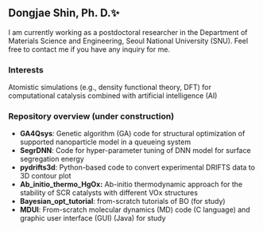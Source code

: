## Dongjae Shin, Ph. D.✨
I am currently working as a postdoctoral researcher in the Department of Materials Science and Engineering, Seoul National University (SNU). Feel free to contact me if you have any inquiry for me.

### Interests
Atomistic simulations (e.g., density functional theory, DFT) for computational catalysis combined with artificial intelligence (AI)

### Repository overview (under construction)
- **GA4Qsys**: Genetic algorithm (GA) code for structural optimization of supported nanoparticle model in a queueing system
- **SegrDNN**: Code for hyper-parameter tuning of DNN model for surface segregation energy
- **pydrifts3d**: Python-based code to convert experimental DRIFTS data to 3D contour plot
- **Ab_initio_thermo_HgOx:** Ab-initio thermodynamic approach for the stability of SCR catalysts with different VOx structures
- **Bayesian_opt_tutorial**: from-scratch tutorials of BO (for study)
- **MDUI**: From-scratch molecular dynamics (MD) code (C language) and graphic user interface (GUI) (Java) for study


<!--
**dongjae-shin/dongjae-shin** is a ✨ _special_ ✨ repository because its `README.md` (this file) appears on your GitHub profile.

Here are some ideas to get you started:

- 🔭 I’m currently working on ...
- 🌱 I’m currently learning ...
- 👯 I’m looking to collaborate on ...
- 🤔 I’m looking for help with ...
- 💬 Ask me about ...
- 📫 How to reach me: ...
- 😄 Pronouns: ...
- ⚡ Fun fact: ...
-->
